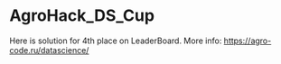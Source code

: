 # AgroHack_DS_Cup
Here is solution for 4th place on LeaderBoard.  More info: https://agro-code.ru/datascience/  
